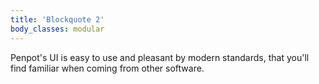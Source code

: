```yaml
---
title: 'Blockquote 2'
body_classes: modular
---
```


Penpot's UI is easy to use and pleasant by modern standards, that you'll find familiar when coming from other software.